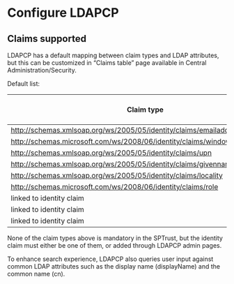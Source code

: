 # Configure LDAPCP
## Claims supported
LDAPCP has a default mapping between claim types and LDAP attributes, but this can be customized in “Claims table” page available in Central Administration/Security.

Default list:

| Claim type                                                                 | LDAP attribute name        | LDAP object class |
|----------------------------------------------------------------------------|----------------------------|-------------------|
| http://schemas.xmlsoap.org/ws/2005/05/identity/claims/emailaddress         | mail                       | user              |
| http://schemas.microsoft.com/ws/2008/06/identity/claims/windowsaccountname | sAMAccountName             | user              |
| http://schemas.xmlsoap.org/ws/2005/05/identity/claims/upn                  | userPrincipalName          | user              |
| http://schemas.xmlsoap.org/ws/2005/05/identity/claims/givenname            | givenName                  | user              |
| http://schemas.xmlsoap.org/ws/2005/05/identity/claims/locality             | physicalDeliveryOfficeName | user              |
| http://schemas.microsoft.com/ws/2008/06/identity/claims/role               | sAMAccountName             | group             |
| linked to identity claim                                                   | displayName                | user              |
| linked to identity claim                                                   | cn                         | user              |
| linked to identity claim                                                   | sn                         | user              |

None of the claim types above is mandatory in the SPTrust, but the identity claim must either be one of them, or added through LDAPCP admin pages.

To enhance search experience, LDAPCP also queries user input against common LDAP attributes such as the display name (displayName) and the common name (cn).
